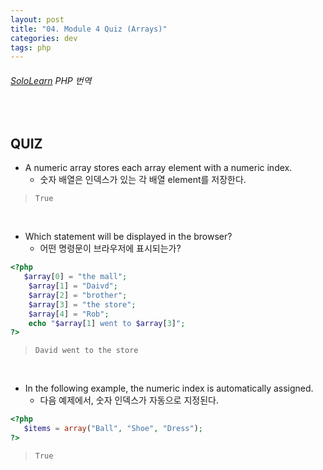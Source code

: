 ```yaml
---
layout: post
title: "04. Module 4 Quiz (Arrays)"
categories: dev
tags: php
---
```


###### [SoloLearn](https://www.sololearn.com/) PHP 번역

<br>

## QUIZ

- A numeric array stores each array element with a numeric index.
  - 숫자 배열은 인덱스가 있는 각 배열 element를 저장한다.

> `True`

<br>

- Which statement will be displayed in the browser?
  - 어떤 명령문이 브라우저에 표시되는가?

```php
<?php
   $array[0] = "the mall";
	$array[1] = "Daivd";
	$array[2] = "brother";
	$array[3] = "the store";
	$array[4] = "Rob";
	echo "$array[1] went to $array[3]";
?>
```

> `David went to the store`

<br>

- In the following example, the numeric index is automatically assigned.
  - 다음 예제에서, 숫자 인덱스가 자동으로 지정된다.

```php
<?php
   $items = array("Ball", "Shoe", "Dress");
?>
```

> `True`

<br>